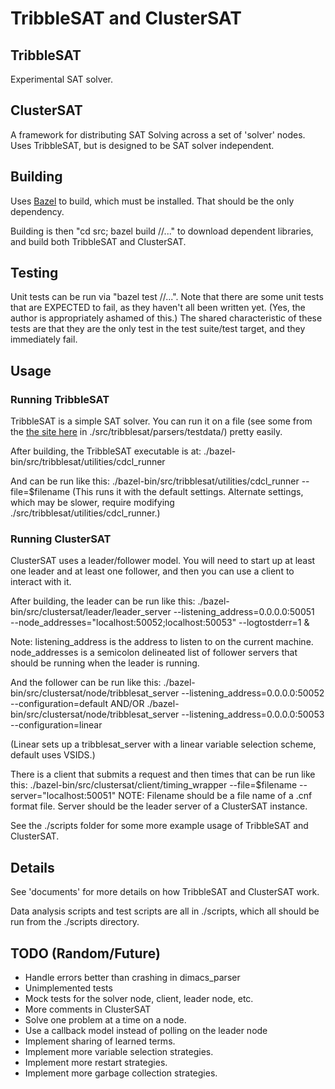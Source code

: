 # TribbleSAT and ClusterSAT

## TribbleSAT

Experimental SAT solver.

## ClusterSAT

A framework for distributing SAT Solving across a set of 'solver' nodes.  Uses TribbleSAT, but is designed to be
SAT solver independent.

## Building

Uses [Bazel](https://bazel.build/) to build, which must be installed.  That should be the only dependency.

Building is then "cd src; bazel build //..." to download dependent libraries, and build both TribbleSAT and ClusterSAT.

## Testing

Unit tests can be run via "bazel test //...".  Note that there are some unit tests that are
EXPECTED to fail, as they haven't all been written yet.  (Yes, the author is appropriately ashamed of this.)  The shared characteristic of these tests are that they are the only test in the test suite/test target, and they immediately fail.

## Usage

### Running TribbleSAT

TribbleSAT is a simple SAT solver.  You can run it on a file (see some from the [the site here](https://www.cs.ubc.ca/~hoos/SATLIB/benchm.html) in ./src/tribblesat/parsers/testdata/) pretty easily.

After building, the TribbleSAT executable is at:
./bazel-bin/src/tribblesat/utilities/cdcl_runner

And can be run like this:
./bazel-bin/src/tribblesat/utilities/cdcl_runner --file=$filename
(This runs it with the default settings.  Alternate settings, which may be slower, require modifying ./src/tribblesat/utilities/cdcl_runner.)

### Running ClusterSAT

ClusterSAT uses a leader/follower model.  You will need to start up at least one leader
and at least one follower, and then you can use a client to interact with it.

After building, the leader can be run like this:
./bazel-bin/src/clustersat/leader/leader_server --listening_address=0.0.0.0:50051 \
   --node_addresses="localhost:50052;localhost:50053" --logtostderr=1 &

Note:  listening_address is the address to listen to on the current machine.
node_addresses is a semicolon delineated list of follower servers that should be running
when the leader is running.

And the follower can be run like this:
./bazel-bin/src/clustersat/node/tribblesat_server --listening_address=0.0.0.0:50052 --configuration=default
AND/OR
./bazel-bin/src/clustersat/node/tribblesat_server --listening_address=0.0.0.0:50053 --configuration=linear

(Linear sets up a tribblesat_server with a linear variable selection scheme, default
uses VSIDS.)

There is a client that submits a request and then times that can be run like this:
./bazel-bin/src/clustersat/client/timing_wrapper --file=$filename --server="localhost:50051"
NOTE:  Filename should be a file name of a .cnf format file.  Server should be the leader server of a ClusterSAT instance.

See the ./scripts folder for some more example usage of TribbleSAT and ClusterSAT.

## Details

See 'documents' for more details on how TribbleSAT and ClusterSAT work.

Data analysis scripts and test scripts are all in ./scripts, which all should be run
from the ./scripts directory.

## TODO (Random/Future)

- Handle errors better than crashing in dimacs_parser
- Unimplemented tests
- Mock tests for the solver node, client, leader node, etc.
- More comments in ClusterSAT
- Solve one problem at a time on a node.
- Use a callback model instead of polling on the leader node
- Implement sharing of learned terms.
- Implement more variable selection strategies.
- Implement more restart strategies.
- Implement more garbage collection strategies.
